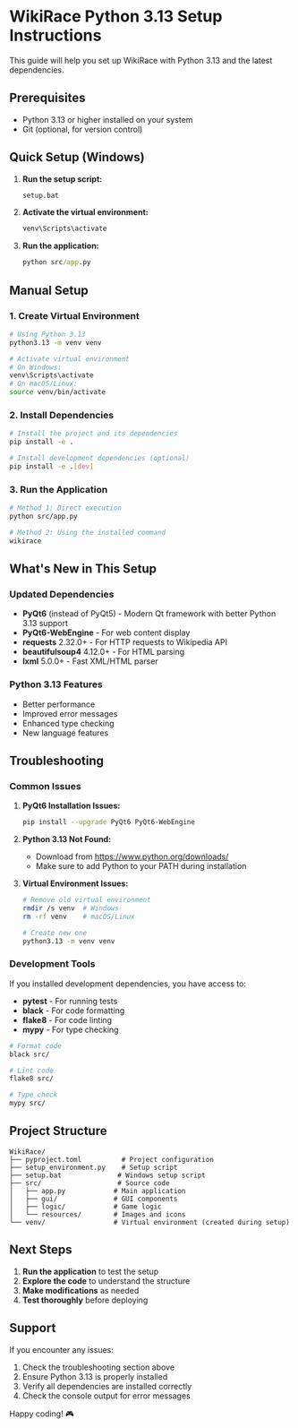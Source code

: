 # WikiRace Python 3.13 Setup Instructions

This guide will help you set up WikiRace with Python 3.13 and the latest dependencies.

## Prerequisites

- Python 3.13 or higher installed on your system
- Git (optional, for version control)

## Quick Setup (Windows)

1. **Run the setup script:**
   ```cmd
   setup.bat
   ```

2. **Activate the virtual environment:**
   ```cmd
   venv\Scripts\activate
   ```

3. **Run the application:**
   ```cmd
   python src/app.py
   ```

## Manual Setup

### 1. Create Virtual Environment

```bash
# Using Python 3.13
python3.13 -m venv venv

# Activate virtual environment
# On Windows:
venv\Scripts\activate
# On macOS/Linux:
source venv/bin/activate
```

### 2. Install Dependencies

```bash
# Install the project and its dependencies
pip install -e .

# Install development dependencies (optional)
pip install -e .[dev]
```

### 3. Run the Application

```bash
# Method 1: Direct execution
python src/app.py

# Method 2: Using the installed command
wikirace
```

## What's New in This Setup

### Updated Dependencies

- **PyQt6** (instead of PyQt5) - Modern Qt framework with better Python 3.13 support
- **PyQt6-WebEngine** - For web content display
- **requests** 2.32.0+ - For HTTP requests to Wikipedia API
- **beautifulsoup4** 4.12.0+ - For HTML parsing
- **lxml** 5.0.0+ - Fast XML/HTML parser

### Python 3.13 Features

- Better performance
- Improved error messages
- Enhanced type checking
- New language features

## Troubleshooting

### Common Issues

1. **PyQt6 Installation Issues:**
   ```bash
   pip install --upgrade PyQt6 PyQt6-WebEngine
   ```

2. **Python 3.13 Not Found:**
   - Download from https://www.python.org/downloads/
   - Make sure to add Python to your PATH during installation

3. **Virtual Environment Issues:**
   ```bash
   # Remove old virtual environment
   rmdir /s venv  # Windows
   rm -rf venv    # macOS/Linux
   
   # Create new one
   python3.13 -m venv venv
   ```

### Development Tools

If you installed development dependencies, you have access to:

- **pytest** - For running tests
- **black** - For code formatting
- **flake8** - For code linting
- **mypy** - For type checking

```bash
# Format code
black src/

# Lint code
flake8 src/

# Type check
mypy src/
```

## Project Structure

```
WikiRace/
├── pyproject.toml          # Project configuration
├── setup_environment.py    # Setup script
├── setup.bat              # Windows setup script
├── src/                   # Source code
│   ├── app.py            # Main application
│   ├── gui/              # GUI components
│   ├── logic/            # Game logic
│   └── resources/        # Images and icons
└── venv/                 # Virtual environment (created during setup)
```

## Next Steps

1. **Run the application** to test the setup
2. **Explore the code** to understand the structure
3. **Make modifications** as needed
4. **Test thoroughly** before deploying

## Support

If you encounter any issues:

1. Check the troubleshooting section above
2. Ensure Python 3.13 is properly installed
3. Verify all dependencies are installed correctly
4. Check the console output for error messages

Happy coding! 🎮
